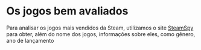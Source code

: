 # Os jogos bem avaliados

Para analisar os jogos mais vendidos da Steam, utilizamos o site [SteamSpy](https://steamspy.com/) para obter, além do nome dos jogos, informações sobre eles, como gênero, ano de lançamento 